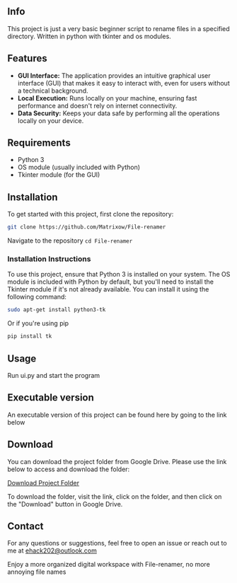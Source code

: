 ## Info
This project is just a very basic beginner script to rename files in a specified directory.
Written in python with tkinter and os modules.

## Features

* **GUI Interface:** The application provides an intuitive graphical user interface (GUI) that makes it easy to interact with, even for users without a technical background.
* **Local Execution:** Runs locally on your machine, ensuring fast performance and doesn't rely on internet connectivity.
* **Data Security:** Keeps your data safe by performing all the operations locally on your device.

## Requirements

* Python 3
* OS module (usually included with Python)
* Tkinter module (for the GUI)

## Installation

To get started with this project, first clone the repository:

```bash
git clone https://github.com/Matrixow/File-renamer
```
Navigate to the repository
`` cd File-renamer ``

### Installation Instructions

To use this project, ensure that Python 3 is installed on your system. The OS module is included with Python by default, but you'll need to install the Tkinter module if it's not already available. You can install it using the following command:

```bash
sudo apt-get install python3-tk
```

Or if you're using pip
``` bash
pip install tk
```

## Usage

Run ui.py and start the program

## Executable version 
An executable version of this project can be found here by going to the link below

  ## Download
You can download the project folder from Google Drive. Please use the link below to access and download the folder:

[Download Project Folder](https://drive.google.com/drive/folders/1M81SfcZ3R2FLt2WG5tMN2sL1fNSn4y7r?usp=sharing)

To download the folder, visit the link, click on the folder, and then click on the "Download" button in Google Drive.

## Contact
For any questions or suggestions, feel free to open an issue or reach out to me at ehack202@outlook.com

Enjoy a more organized digital workspace with File-renamer, no more annoying file names
